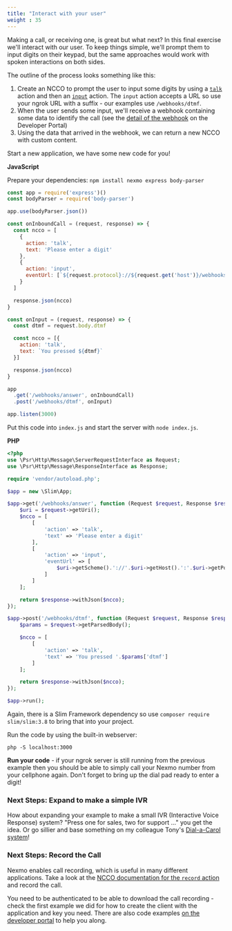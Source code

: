```yaml
---
title: "Interact with your user"
weight : 35
---
```



Making a call, or receiving one, is great but what next? In this final exercise we'll interact with our user. To keep things simple, we'll prompt them to input digits on their keypad, but the same approaches would work with spoken interactions on both sides.

The outline of the process looks something like this:

1. Create an NCCO to prompt the user to input some digits by using a [`talk`](https://developer.nexmo.com/voice/voice-api/ncco-reference#talk) action and then an [`input`](https://developer.nexmo.com/voice/voice-api/ncco-reference#input) action. The `input` action accepts a URL so use your ngrok URL with a suffix - our examples use `/webhooks/dtmf`.
2. When the user sends some input, we'll receive a webhook containing some data to identify the call (see the [detail of the webhook](https://developer.nexmo.com/voice/voice-api/webhook-reference#input) on the Developer Portal)
3. Using the data that arrived in the webhook, we can return a new NCCO with custom content.

Start a new application, we have some new code for you!

**JavaScript**

Prepare your dependencies: `npm install nexmo express body-parser`

```js
const app = require('express')()
const bodyParser = require('body-parser')

app.use(bodyParser.json())

const onInboundCall = (request, response) => {
  const ncco = [
    {
      action: 'talk',
      text: 'Please enter a digit'
    },
    {
      action: 'input',
      eventUrl: [`${request.protocol}://${request.get('host')}/webhooks/dtmf`]
    }
  ]

  response.json(ncco)
}

const onInput = (request, response) => {
  const dtmf = request.body.dtmf

  const ncco = [{
    action: 'talk',
    text: `You pressed ${dtmf}`
  }]

  response.json(ncco)
}

app
  .get('/webhooks/answer', onInboundCall)
  .post('/webhooks/dtmf', onInput)

app.listen(3000)
```

Put this code into `index.js` and start the server with `node index.js`.

**PHP**

```php
<?php
use \Psr\Http\Message\ServerRequestInterface as Request;
use \Psr\Http\Message\ResponseInterface as Response;

require 'vendor/autoload.php';

$app = new \Slim\App;

$app->get('/webhooks/answer', function (Request $request, Response $response) {
    $uri = $request->getUri();
    $ncco = [
        [
            'action' => 'talk',
            'text' => 'Please enter a digit'
        ],
        [
            'action' => 'input',
            'eventUrl' => [
                $uri->getScheme().'://'.$uri->getHost().':'.$uri->getPort().'/webhooks/dtmf'
            ]
        ]
    ];

    return $response->withJson($ncco);
});

$app->post('/webhooks/dtmf', function (Request $request, Response $response) {
    $params = $request->getParsedBody();

    $ncco = [
        [
            'action' => 'talk',
            'text' => 'You pressed '.$params['dtmf']
        ]
    ];

    return $response->withJson($ncco);
});

$app->run();
```

Again, there is a Slim Framework dependency so use `composer require slim/slim:3.8` to bring that into your project.

Run the code by using the built-in webserver:

`php -S localhost:3000`

**Run your code** - if your ngrok server is still running from the previous example then you should be able to simply call your Nexmo number from your cellphone again. Don't forget to bring up the dial pad ready to enter a digit!

### Next Steps: Expand to make a simple IVR

How about expanding your example to make a small IVR (Interactive Voice Response) system? "Press one for sales, two for support ..." you get the idea. Or go sillier and base something on my colleague Tony's [Dial-a-Carol system](https://www.nexmo.com/blog/2018/12/03/dial-a-christmas-carol-with-nexmo-and-python-dr)!

### Next Steps: Record the Call

Nexmo enables call recording, which is useful in many different applications. Take a look at the [NCCO documentation for the `record` action](https://developer.nexmo.com/voice/voice-api/ncco-reference#record) and record the call.

You need to be authenticated to be able to download the call recording - check the first example we did for how to create the client with the application and key you need. There are also code examples [on the developer portal](https://developer.nexmo.com/voice/voice-api/code-snippets/download-a-recording) to help you along.

